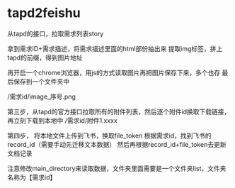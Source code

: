# tapd2feishu
从tapd的接口，拉取需求列表story

拿到需求ID+需求描述，将需求描述里面的html部份抽出来
提取img标签，拼上tapd的前缀，得到图片地址

再开启一个chrome浏览器，用js的方式读取图片再把图片保存下来，多个也存
最后保存到一个文件夹中

/需求id/image_序号.png


第三步，从tapd的官方接口拉取所有的附件列表，然后逐个附件id换取下载链接，再立刻下载到本地中
/需求id/附件1.xxxx

第四步，
将本地文件上传到飞书，换取file_token
根据需求id，找到飞书的record_id（需要手动先迁移文本数据）
然后再根据record_id+file_token去更新文档记录

注意修改main_directory来读取数据，文件夹里面需要是一个文件夹list，文件夹名称为【需求id】

